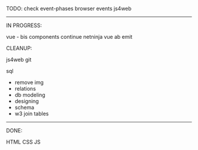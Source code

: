TODO: check event-phases browser events js4web

---

IN PROGRESS:

vue - bis components
continue netninja vue ab emit

CLEANUP:

js4web
git

sql

- remove img
- relations
- db modeling
- designing
- schema
- w3 join tables

---

DONE:

HTML
CSS
JS
